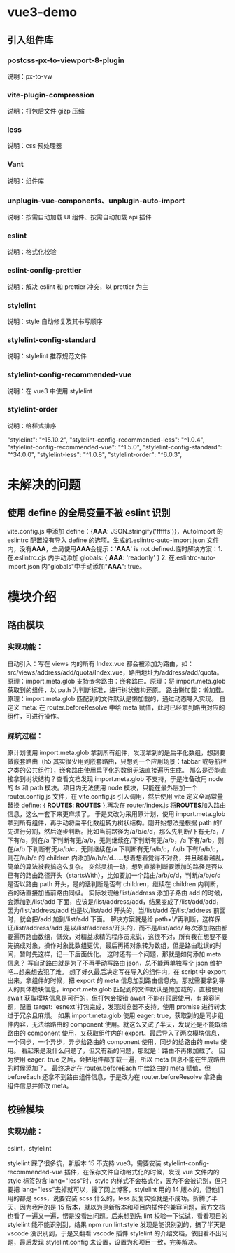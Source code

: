 # vue3-demo

## 引入组件库

### postcss-px-to-viewport-8-plugin

说明：px-to-vw

### vite-plugin-compression

说明：打包后文件 gizp 压缩

### less

说明：css 预处理器

### Vant

说明：组件库

### unplugin-vue-components、unplugin-auto-import

说明：按需自动加载 UI 组件、按需自动加载 api 插件

### eslint

说明：格式化校验

### eslint-config-prettier

说明：解决 eslint 和 prettier 冲突，以 prettier 为主

### stylelint

说明：style 自动修复及其书写顺序

### stylelint-config-standard

说明：stylelint 推荐规范文件

### stylelint-config-recommended-vue

说明：在 vue3 中使用 stylelint

### stylelint-order

说明：给样式排序

"stylelint": "^15.10.2",
"stylelint-config-recommended-less": "^1.0.4",
"stylelint-config-recommended-vue": "^1.5.0",
"stylelint-config-standard": "^34.0.0",
"stylelint-less": "^1.0.8",
"stylelint-order": "^6.0.3",

# 未解决的问题

## 使用 define 的全局变量不被 eslint 识别

vite.config.js 中添加 define：{**AAA**: JSON.stringify('fffffs')}，AutoImport 的 eslintrc 配置没有导入 define 的选项。生成的.eslintrc-auto-import.json 文件内，没有**AAA**，全局使用**AAA**会提示：'**AAA**' is not defined.临时解决方案：1. 在.eslintrc.cjs 内手动添加 globals: { **AAA**: 'readonly' } 2. 在.eslintrc-auto-import.json 内"globals"中手动添加"**AAA**": true。

# 模块介绍

## 路由模块

### 实现功能：

自动引入：写在 views 内的所有 Index.vue 都会被添加为路由，如：src/views/address/add/quota/Index.vue，路由地址为/address/add/quota。原理：import.meta.glob
支持嵌套路由：嵌套路由。原理：将 import.meta.glob 获取到的组件，以 path 为判断标准，进行树状结构还原。
路由懒加载：懒加载。原理：import.meta.glob 匹配到的文件默认是懒加载的，通过动态导入实现。
自定义 meta: 在 router.beforeResolve 中给 meta 赋值，此时已经拿到路由对应的组件，可进行操作。

### 踩坑过程：

原计划使用 import.meta.glob 拿到所有组件，发现拿到的是扁平化数组，想到要做嵌套路由（h5 其实很少用到嵌套路由，只想到一个应用场景：tabbar 或导航栏之类的公共组件），嵌套路由使用扁平化的数组无法直接遍历生成。
那么是否能直接拿到树状结构？查看文档发现 import.meta.glob 不支持，于是准备改用 node 的 fs 和 path 模块。项目内无法使用 node 模块，只能在最外层加一个 router.config.js 文件，在 vite.config.js 引入调用，然后使用 vite 定义全局常量替换 define: { **ROUTES**: **ROUTES** },再次在 router/index.js 将**ROUTES**加入路由信息，这么一套下来更麻烦了。
于是又改为采用原计划，使用 import.meta.glob 拿到所有组件，再手动将扁平化数组转为树状结构。刚开始想法是根据 path 的/先进行分割，然后逐步判断。比如当前路径为/a/b/c/d，那么先判断/下有无/a，/下有/a，则在/a 下判断有无/a/b，无则继续在/下判断有无/a/b，/a 下有/a/b，则在/a/b 下判断有无/a/b/c，无则继续在/a 下判断有无/a/b/c，/a/b 下有/a/b/c，则在/a/b/c 的 children 内添加/a/b/c/d......想着想着觉得不对劲，并且越看越乱，简单的算法被我搞这么复杂。
突然灵机一动，想到直接判断要添加的路径是否以已有的路由路径开头（startsWith），比如要加一个路由/a/b/c/d，判断/a/b/c/d 是否以路由 path 开头，是的话判断是否有 children，继续在 children 内判断，否的话直接加当前路由同级。
实际发现给/list/address 添加子路由 add 的时候，会添加到/list/add 下面，应该是/list/address/add，结果变成了/list/add/add，因为/list/address/add 也是以/list/add 开头的，当/list/add 在/list/address 前面时，就会把/add 加到/list/add 下面。
解决方案就是给 path+'/'再判断，这样保证/list/address/add 是以/list/address/开头的，而不是/list/add/
每次添加路由都要遍历路由数组，低效，对精益求精的程序员来说，这很不对，所有我在想要不要先搞成对象，操作对象比数组更优，最后再把对象转为数组，但是路由耽误的时间，暂时先这样，记一下后面优化。
这时还有一个问题，那就是如何添加 meta 信息？
写自动路由就是为了不再手动写路由 json，总不能再单独写个 json 维护吧...想来想去犯了难。
想了好久最后决定写在导入的组件内，在 script 中 export 出来，拿组件的时候，把 export 的 meta 信息加到路由信息内。那就需要拿到导入的具体模块信息，import.meta.glob 匹配到的文件默认是懒加载的，直接使用 await 获取模块信息是可行的，但打包会报错 await 不能在顶层使用，有兼容问题，配置 target: 'esnext'打包完成，发现浏览器不支持。使用 promise 进行转太过于冗余且麻烦。
如果 import.meta.glob 使用 eager: true，获取到的是同步组件内容，无法给路由的 component 使用。就这么又试了半天，发现还是不能既给路由的 component 使用，又获取组件内的 export。最后导入了两次模块信息，一个同步，一个异步，异步给路由的 component 使用，同步的给路由的 meta 使用。
看起来是没什么问题了，但又有新的问题，那就是：路由不再懒加载了。
因为使用 eager: true 之后，会把组件都加载一遍，所以 meta 信息不能在生成路由的时候添加了。
最终决定在 router.beforeEach 中给路由的 meta 赋值，但 beforeEach 还拿不到路由组件信息，于是改为在 router.beforeResolve 拿路由组件信息并修改 meta。

## 校验模块

### 实现功能：

eslint，stylelint

stylelint 踩了很多坑，新版本 15 不支持 vue3，需要安装 stylelint-config-recommended-vue 插件，在保存文件自动格式化的时候，发现 vue 文件内的 style 标签包含 lang="less"时，style 内样式不会格式化，因为不会被识别，但只要把 lang="less"去掉就可以，搜了网上博客，stylelint 用的 14 版本的，但他们用的都是 scss，说要安装 scss 什么的，less 反复实验就是不成功。折腾了半天，因为我用的是 15 版本，就以为是新版本和项目内插件的兼容问题，官方文档也看了一遍又一遍，愣是没看出问题。后来想到先 lint 校验一下试试，看看项目的 stylelint 能不能识别到，结果 npm run lint:style 发现是能识别到的，搞了半天是 vscode 没识别到，于是又翻看 vscode 插件 stylelint 的介绍文档，依旧看不出问题，最后发现 stylelint.config 未设置，设置为和项目一致，完美解决。
